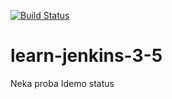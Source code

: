 [![Build Status](https://34.116.149.198/buildStatus/icon?job=PiValueGitHub)](https://34.116.149.198/job/PiValueGitHub/)
# learn-jenkins-3-5

Neka proba
Idemo status
